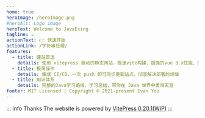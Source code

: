 ```yaml
---
home: true
heroImage: /heroImage.png
#heroAlt: Logo image
heroText: Welcome to JavaExing
tagline: ☕
actionText: 👉 快速开始 
actionLink: /字符串处理/
features:
  - title: 建站首选
    details: 使用 vitepress 驱动的静态网站，极速vite构建、超强的vue 3.x性能、简洁而优雅的外观
  - title: 极简操作
    details: 集成 CI/CD，一次 push 即可同步更新站点，彻底解决部署的烦恼
  - title: 知识体系
    details: 完整的Java学习路线、学习总结，带你在 Java 世界中勇闯天涯
footer: MIT Licensed | Copyright © 2021-present Evan You
---
```


::: info Thanks
The website is powered by [VitePress 0.20.1(WIP)](https://vitepress.vuejs.org/)
:::